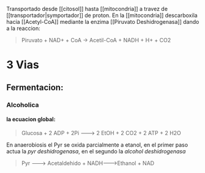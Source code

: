 Transportado desde [[citosol]] hasta [[mitocondria]] a travez de  [[transportador|symportador]] de proton. 
 En la [[mitocondria]] descarboxila hacia [[Acetyl-CoA]] mediante la enzima [[Piruvato Deshidrogenasa]] dando a la reaccion:
 >Piruvato + NAD+ + CoA → Acetil-CoA + NADH + H+ + CO2
 
 # 3 Vias
 ## Fermentacion:
 ### Alcoholica
 #### la ecuacion global:
 >Glucosa + 2 ADP + 2Pi ---> 2 EtOH + 2 CO2 + 2 ATP + 2 H2O

 En anaerobiosis el Pyr se oxida parcialmente a etanol, en el primer paso actua la *pyr deshidrogenasa*, en el segundo la *alcohol deshidrogenasa*
 > Pyr ---> Acetaldehido + NADH--->Ethanol + NAD

